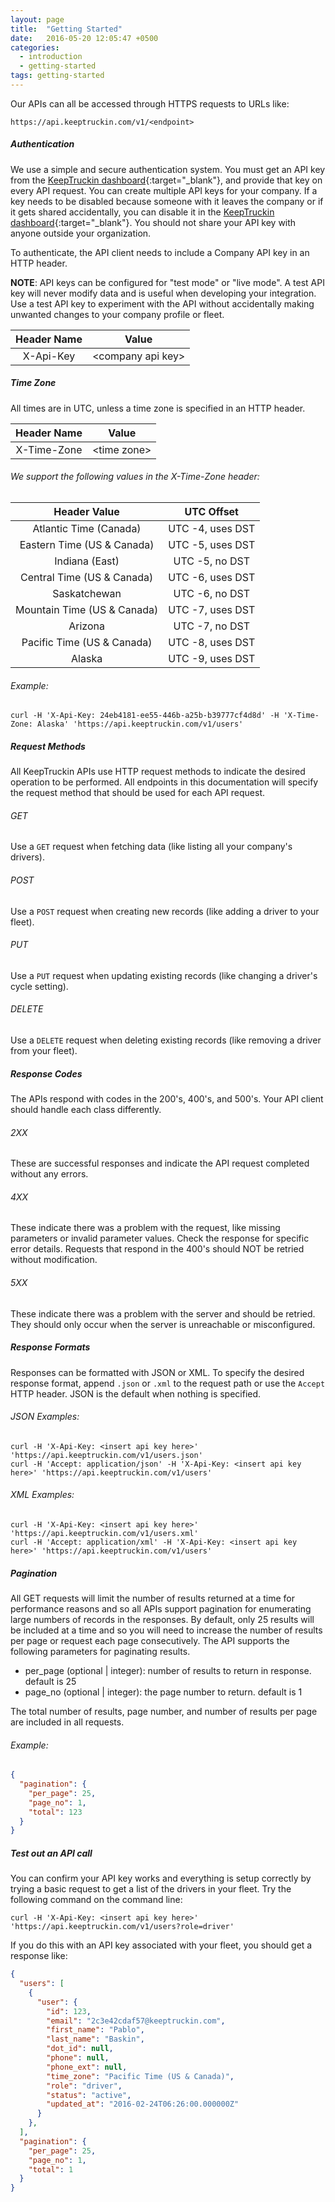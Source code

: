 ```yaml
---
layout: page
title:  "Getting Started"
date:   2016-05-20 12:05:47 +0500
categories:
  - introduction
  - getting-started
tags: getting-started
---
```

Our APIs can all be accessed through HTTPS requests to URLs like:

```
https://api.keeptruckin.com/v1/<endpoint>
```

<div id="authentication" markdown="1">

##### Authentication

We use a simple and secure authentication system. You must get an API key from the [KeepTruckin dashboard](https://dashboard.keeptruckin.com/#/admin/api){:target="_blank"}, and provide that key on every API request. You can create multiple API keys for your company. If a key needs to be disabled because someone with it leaves the company or if it gets shared accidentally, you can disable it in the [KeepTruckin dashboard](https://dashboard.keeptruckin.com/#/admin/api){:target="_blank"}. You should not share your API key with anyone outside your organization.

To authenticate, the API client needs to include a Company API key in an HTTP header.

<b>NOTE</b>: API keys can be configured for "test mode" or "live mode". A test API key will never modify data and is useful when developing your integration. Use a test API key to experiment with the API without accidentally making unwanted changes to your company profile or fleet.

| Header Name     | Value                       |
| :-------------: | :-------------------------: |
| X-Api-Key       | &#60;company api key&#62;   |

</div>

<div id="time-zone" markdown="1">

##### Time Zone

All times are in UTC, unless a time zone is specified in an HTTP header.

| Header Name       | Value               |
| :---------------: | :-----------------: |
| X-Time-Zone       | &#60;time zone&#62; |

###### We support the following values in the X-Time-Zone header:

 | Header Value                    | UTC Offset       |
 | :-----------------------------: | :--------------: |
 | Atlantic Time (Canada)          | UTC -4, uses DST |
 | Eastern Time (US &amp; Canada)  | UTC -5, uses DST |
 | Indiana (East)                  | UTC -5, no DST   |
 | Central Time (US &amp; Canada)  | UTC -6, uses DST |
 | Saskatchewan                    | UTC -6, no DST   |
 | Mountain Time (US &amp; Canada) | UTC -7, uses DST |
 | Arizona                         | UTC -7, no DST   |
 | Pacific Time (US &amp; Canada)  | UTC -8, uses DST |
 | Alaska                          | UTC -9, uses DST |

###### Example:

```
curl -H 'X-Api-Key: 24eb4181-ee55-446b-a25b-b39777cf4d8d' -H 'X-Time-Zone: Alaska' 'https://api.keeptruckin.com/v1/users'
```

</div>

<div id="request-methods" markdown="1">

##### Request Methods

All KeepTruckin APIs use HTTP request methods to indicate the desired operation to be performed. All endpoints in this documentation will specify the request method that should be used for each API request.

###### GET

Use a `GET` request when fetching data (like listing all your company's drivers).

###### POST

Use a `POST` request when creating new records (like adding a driver to your fleet).

###### PUT

Use a `PUT` request when updating existing records (like changing a driver's cycle setting).

###### DELETE

Use a `DELETE` request when deleting existing records (like removing a driver from your fleet).

</div>

<div id="response-codes" markdown="1">

##### Response Codes

The APIs respond with codes in the 200's, 400's, and 500's. Your API client should handle each class differently.

###### 2XX

These are successful responses and indicate the API request completed without any errors.

###### 4XX

These indicate there was a problem with the request, like missing parameters or invalid parameter values. Check the response for specific error details. Requests that respond in the 400's should NOT be retried without modification.

###### 5XX

These indicate there was a problem with the server and should be retried. They should only occur when the server is unreachable or misconfigured.

</div>

<div id="response-formats" markdown="1">

##### Response Formats

Responses can be formatted with JSON or XML. To specify the desired response format, append `.json` or `.xml` to the request path or use the `Accept` HTTP header. JSON is the default when nothing is specified.

###### JSON Examples:
```
curl -H 'X-Api-Key: <insert api key here>' 'https://api.keeptruckin.com/v1/users.json'
curl -H 'Accept: application/json' -H 'X-Api-Key: <insert api key here>' 'https://api.keeptruckin.com/v1/users'
```

###### XML Examples:
```
curl -H 'X-Api-Key: <insert api key here>' 'https://api.keeptruckin.com/v1/users.xml'
curl -H 'Accept: application/xml' -H 'X-Api-Key: <insert api key here>' 'https://api.keeptruckin.com/v1/users'
```

</div>

<div id="pagination" markdown="1">

##### Pagination

All GET requests will limit the number of results returned at a time for performance reasons and so all APIs support pagination for enumerating large numbers of records in the responses. By default, only 25 results will be included at a time and so you will need to increase the number of results per page or request each page consecutively. The API supports the following parameters for paginating results.

+ per_page (optional &#124; integer): number of results to return in response. default is 25
+ page_no (optional &#124; integer): the page number to return. default is 1

The total number of results, page number, and number of results per page are included in all requests.

###### Example:

```json
{
  "pagination": {
    "per_page": 25,
    "page_no": 1,
    "total": 123
  }
}
```

</div>

<div id="api-call" markdown="1">

##### Test out an API call

You can confirm your API key works and everything is setup correctly by trying a basic request to get a list of the drivers in your fleet. Try the following command on the command line:

```
curl -H 'X-Api-Key: <insert api key here>' 'https://api.keeptruckin.com/v1/users?role=driver'
```

If you do this with an API key associated with your fleet, you should get a response like:

```json
{
  "users": [
    {
      "user": {
        "id": 123,
        "email": "2c3e42cdaf57@keeptruckin.com",
        "first_name": "Pablo",
        "last_name": "Baskin",
        "dot_id": null,
        "phone": null,
        "phone_ext": null,
        "time_zone": "Pacific Time (US & Canada)",
        "role": "driver",
        "status": "active",
        "updated_at": "2016-02-24T06:26:00.000000Z"
      }
    },
  ],
  "pagination": {
    "per_page": 25,
    "page_no": 1,
    "total": 1
  }
}
```
</div>
